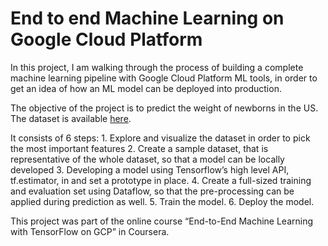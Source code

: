 # End to end Machine Learning on Google Cloud Platform

In this project, I am walking through the process of building a complete machine learning pipeline with Google Cloud Platform ML tools, in order to get an idea of how an ML model can be deployed into production. 

The objective of the project is to predict the weight of newborns in the US. The dataset is available [here]( https://console.cloud.google.com/bigquery?p=bigquery-public-data&d=samples&t=natality&page=table&_ga=2.219613081.126878707.1593506711-1712496757.1581007489&_gac=1.60235103.1593288525.Cj0KCQjw3Nv3BRC8ARIsAPh8hgKon1ByjWW8BafyH4uTn3u60u2PResZz3Q2wkYPbHW3kLkpoUv3WQYaAua9EALw_wcB&pli=1&project=modern-tangent-281620&folder=&organizationId=).

It consists of 6 steps: 1. Explore and visualize the dataset in order to pick the most important features 2. Create a sample dataset, that is representative of the whole dataset, so that a model can be locally developed 3. Developing a model using Tensorflow’s high level API, tf.estimator, in and set a prototype in place. 4. Create a full-sized training and evaluation set using Dataflow, so that the pre-processing can be applied during prediction as well. 5. Train the model. 6. Deploy the model. 

This project was part of the online course “End-to-End Machine Learning with TensorFlow on GCP” in Coursera.
